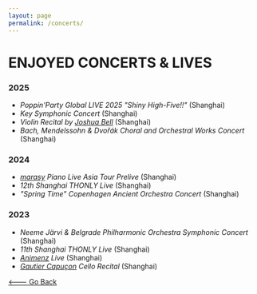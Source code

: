 ```yaml
---
layout: page
permalink: /concerts/
---
```


# ENJOYED CONCERTS & LIVES

### 2025

<!-- - [UPCOMING] *<u>Wang Jian</u> Plays Bach's Cello Suites* (Shanghai) -->
- *Poppin'Party Global LIVE 2025 "Shiny High-Five!!"* (Shanghai)
- *Key Symphonic Concert* (Shanghai)
- *Violin Recital by <u>Joshua Bell</u>* (Shanghai)
- *Bach, Mendelssohn & Dvořák Choral and Orchestral Works Concert* (Shanghai)

### 2024

- *<u>marasy</u> Piano Live Asia Tour Prelive* (Shanghai)
- *12th Shanghai THONLY Live* (Shanghai)
- *"Spring Time" Copenhagen Ancient Orchestra Concert* (Shanghai)

### 2023

- *Neeme Järvi & Belgrade Philharmonic Orchestra Symphonic Concert* (Shanghai)
- *11th Shanghai THONLY Live* (Shanghai)
- *<u>Animenz</u> Live* (Shanghai)
- *<u>Gautier Capuçon</u> Cello Recital* (Shanghai)

[<--- Go Back](../)